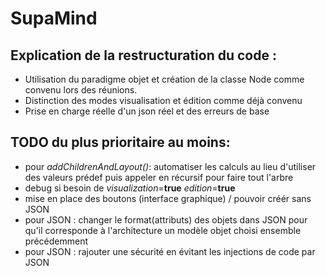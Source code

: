 SupaMind
========

Explication de la restructuration du code :
-------------------------------------------
 - Utilisation du paradigme objet et création de la classe Node comme convenu lors des réunions. 
 - Distinction des modes visualisation et édition comme déjà convenu
 - Prise en charge réelle d'un json réel et des erreurs de base 
 
 TODO du plus prioritaire au moins:
 ----------------------------------
 - pour *addChildrenAndLayout()*: automatiser les calculs au lieu d'utiliser des valeurs prédef puis appeler en récursif pour faire tout l'arbre
 - debug si besoin de *visualization*=**true** *edition*=**true**
 - mise en place des boutons (interface graphique) / pouvoir créér sans JSON
 - pour JSON : changer le format(attributs) des objets dans JSON pour qu'il corresponde à l'architecture un modèle objet choisi ensemble précédemment
 - pour JSON : rajouter une sécurité en évitant les injections de code par JSON

